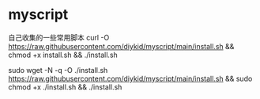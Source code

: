 # myscript
自己收集的一些常用脚本
curl -O https://raw.githubusercontent.com/diykid/myscript/main/install.sh && chmod +x install.sh && ./install.sh

sudo wget -N -q -O ./install.sh https://raw.githubusercontent.com/diykid/myscript/main/install.sh && sudo chmod +x ./install.sh &&  ./install.sh
